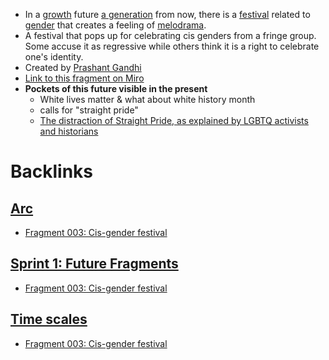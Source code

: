 - In a [growth](<growth.md>) future [a generation](<a generation.md>) from now, there is a [festival](<festival.md>) related to [gender](<gender.md>) that creates a feeling of [melodrama](<melodrama.md>).
- A festival that pops up for celebrating cis genders from a fringe group. Some accuse it as regressive while others think it is a right to celebrate one's identity.
- Created by [Prashant Gandhi](<Prashant Gandhi.md>)
- [Link to this fragment on Miro](https://miro.com/app/board/o9J_kpEmVVk=/?moveToWidget=3074457348942497018&cot=11)
- **Pockets of this future visible in the present**
    - White lives matter & what about white history month
    - calls for "straight pride"
    - [The distraction of Straight Pride, as explained by LGBTQ activists and historians](https://www.vox.com/identities/2019/7/1/18761623/straight-pride)

# Backlinks
## [Arc](<Arc.md>)
- [Fragment 003: Cis-gender festival](<Fragment 003: Cis-gender festival.md>)

## [Sprint 1: Future Fragments](<Sprint 1: Future Fragments.md>)
- [Fragment 003: Cis-gender festival](<Fragment 003: Cis-gender festival.md>)

## [Time scales](<Time scales.md>)
- [Fragment 003: Cis-gender festival](<Fragment 003: Cis-gender festival.md>)

